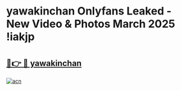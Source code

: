 # yawakinchan Onlyfans Leaked - New Video & Photos March 2025 !iakjp

# <h2><a href="https://sz5zhr.iuczelnia.edu.pl?title=yawakinchan&ref=iakjp">🔗👉 🔴 yawakinchan</a></h2>

[![acn](https://github.com/user-attachments/assets/0f9c940e-d8b0-45ae-aac7-cd30a18b3e1c)](https://sz5zhr.iuczelnia.edu.pl?title=yawakinchan&ref=iakjp)

